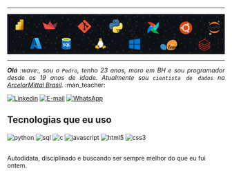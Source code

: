 </div>

-----

<div>
<img align="center" alt="Header" src="https://github.com/PedroAugusto2101/PedroAugusto2101/blob/main/img/banner.png"/>
</div>

-----

</div>
<div align="justify">
<i><b>Olá</b> :wave:, sou o <code>Pedro</code>, tenho 23 anos, moro em BH e sou programador desde os 19 anos de idade. Atualmente sou <code>cientista de dados</code> na <a href="https://brasil.arcelormittal.com/" target="_blank">ArcelorMittal Brasil</a>.</i> :man_teacher:<br />
</div>


[![Linkedin](https://img.shields.io/badge/LinkedIn-0077B5?style=for-the-badge&logo=linkedin&logoColor=white)](https://www.linkedin.com/in/pedro-augusto210102/)
[![E-mail](https://img.shields.io/badge/Gmail-D14836?style=for-the-badge&logo=gmail&logoColor=white)](mailto:pedrotiagobh@gmail.com)
[![WhatsApp](https://img.shields.io/badge/WhatsApp-25D366?style=for-the-badge&logo=whatsapp&logoColor=white)](https://wa.me/5531999932101)

## Tecnologias que eu uso

<div style="display: inline_block">
  <img align="center" alt="python" src="https://img.shields.io/badge/Python-3776AB?style=for-the-badge&logo=python&logoColor=white"/>
  <img align="center" alt="sql" src="https://img.shields.io/badge/MySQL-005C84?style=for-the-badge&logo=mysql&logoColor=white"/>
  <img align="center" alt="c" src="https://img.shields.io/badge/C-00599C?style=for-the-badge&logo=c&logoColor=white"/>
  <img align="center" alt="javascript" src="https://img.shields.io/badge/JavaScript-F7DF1E?style=for-the-badge&logo=javascript&logoColor=black"/>
  <img align="center" alt="html5" src="https://img.shields.io/badge/HTML5-E34F26?style=for-the-badge&logo=html5&logoColor=white"/>
  <img align="center" alt="css3" src="https://img.shields.io/badge/CSS3-1572B6?style=for-the-badge&logo=css3&logoColor=white"/>
</div><br/>

Autodidata, disciplinado e buscando ser sempre melhor do que eu fui ontem.

